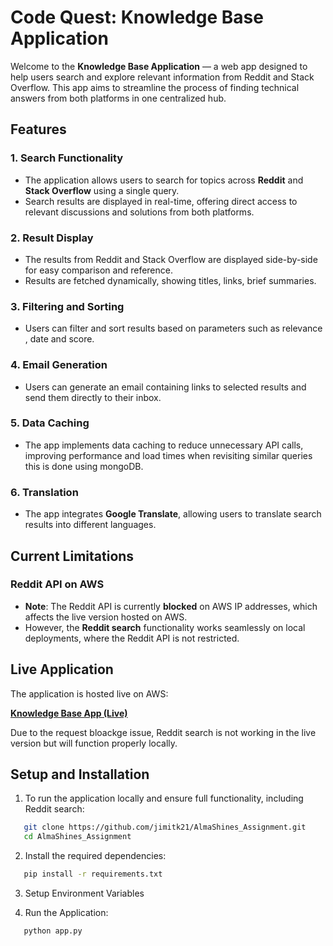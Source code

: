 # Code Quest: Knowledge Base Application

Welcome to the **Knowledge Base Application** — a web app designed to help users search and explore relevant information from Reddit and Stack Overflow. This app aims to streamline the process of finding technical answers from both platforms in one centralized hub.

## Features

### 1. Search Functionality
   - The application allows users to search for topics across **Reddit** and **Stack Overflow** using a single query.
   - Search results are displayed in real-time, offering direct access to relevant discussions and solutions from both platforms.

### 2. Result Display
   - The results from Reddit and Stack Overflow are displayed side-by-side for easy comparison and reference.
   - Results are fetched dynamically, showing titles, links, brief summaries.

### 3. Filtering and Sorting
   - Users can filter and sort results based on parameters such as relevance , date and score.

### 4. Email Generation
   - Users can generate an email containing links to selected results and send them directly to their inbox.

### 5. Data Caching
   - The app implements data caching to reduce unnecessary API calls, improving performance and load times when revisiting similar queries this is done using mongoDB.

### 6. Translation
   - The app integrates **Google Translate**, allowing users to translate search results into different languages.

## Current Limitations

### Reddit API on AWS
- **Note**: The Reddit API is currently **blocked** on AWS IP addresses, which affects the live version hosted on AWS.
- However, the **Reddit search** functionality works seamlessly on local deployments, where the Reddit API is not restricted.

## Live Application

The application is hosted live on AWS:

**[Knowledge Base App (Live)](http://13.49.74.158:5000/)**

Due to the request bloackge issue, Reddit search is not working in the live version but will function properly locally.



## Setup and Installation

1) To run the application locally and ensure full functionality, including Reddit search:

```bash
   git clone https://github.com/jimitk21/AlmaShines_Assignment.git
   cd AlmaShines_Assignment
```

2) Install the required dependencies:
```bash
   pip install -r requirements.txt
```


3) Setup Environment Variables


4) Run the Application:
```bash
   python app.py
```

